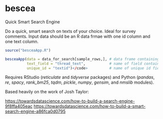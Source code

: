 # bescea
Quick Smart Search Engine

Do a quick, smart search on texts of your choice. Ideal for survey comments. Input data should be an R data frmae with one id column and one text column.

```r
source("besceaApp.R")

besceaApp(data = data_for_search[sample_rows,], # data frame containing a text field and a unique id field 
          text_field = "thread_text",           # name of field containing text data
          unique_id = "textid")</code>          # name of unique id field
```

Requires RStudio (*reticulate* and *tidyverse* packages) and Python (*pandas*, *re*, *spacy*, *rank_bm25*, *tqdm*, *pickle*, *numpy*, *gensim*, and *nmslib* modules). 

Based heavily on the work of Josh Taylor:

https://towardsdatascience.com/how-to-build-a-search-engine-9f8ffa405eac
https://towardsdatascience.com/how-to-build-a-smart-search-engine-a86fca0d0795

